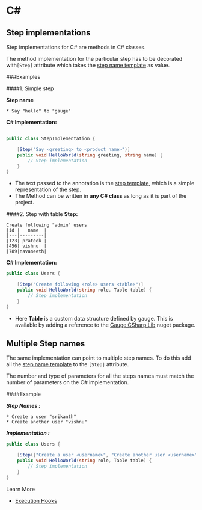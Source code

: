 C#
==

## Step implementations

Step implementations for C# are methods in C# classes.

The method implementation for the particular step has to be decorated with`[Step]` attribute which takes the [step name template](../step_name_template.md) as value.

###Examples


####1. Simple step

**Step name**
```
* Say "hello" to "gauge"
```

**C# Implementation:**
````csharp

public class StepImplementation {

    [Step("Say <greeting> to <product name>")]
    public void HelloWorld(string greeting, string name) {
        // Step implementation
    }
}
````

* The text passed to the annotation is the [step template](../step_name_template.mdd), which is a simple representation of the step.
* The Method can be written in **any C# class** as long as it is part of the project.


####2. Step with table
**Step:**

````
Create following "admin" users
|id |   name  |
|---|---------|
|123| prateek |
|456| vishnu  |
|789|navaneeth|
````

**C# Implementation:**
````csharp
public class Users {

    [Step("Create following <role> users <table>")]
    public void HelloWorld(string role, Table table) {
        // Step implementation
    }
}

````
* Here **Table** is a custom data structure defined by gauge. This is available by adding a reference to the [Gauge.CSharp.Lib](http://nuget.org/packages/Gauge.CSharp.Lib/) nuget package.

## Multiple Step names
The same implementation can point to multiple step names. To do this add all the [step name template](../step_name_template.md) to the `[Step]` attribute.

The number and type of parameters for all the steps names must match the number of parameters on the C# implementation.

####Example

***Step Names :***
````
* Create a user "srikanth"
* Create another user "vishnu"
````
***Implementation :***

````csharp
public class Users {

    [Step({"Create a user <username>", "Create another user <username>"})]
    public void HelloWorld(string role, Table table) {
        // Step implementation
    }
}

````

Learn More
* [Execution Hooks](execution_hooks_c.md)

